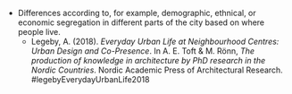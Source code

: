 - Differences according to, for example, demographic, ethnical, or economic segregation in different parts of the city based on where people live.
	- Legeby, A. (2018). _Everyday Urban Life at Neighbourhood Centres: Urban Design and Co-Presence_. In A. E. Toft & M. Rönn, _The production of knowledge in architecture by PhD research in the Nordic Countries_. Nordic Academic Press of Architectural Research. #legebyEverydayUrbanLife2018